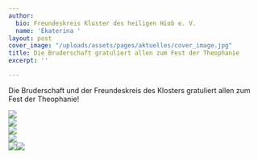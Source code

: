 ```yaml
---
author:
  bio: Freundeskreis Kloster des heiligen Hiob e. V.
  name: 'Ekaterina '
layout: post
cover_image: "/uploads/assets/pages/aktuelles/cover_image.jpg"
title: Die Bruderschaft gratuliert allen zum Fest der Theophanie
excerpt: ''

---
```

Die Bruderschaft und der Freundeskreis des Klosters gratuliert allen zum Fest der Theophanie!

![](https://res.cloudinary.com/hiobmon/image/upload/v1611210580/media/2021/0CEB3C86-E2AD-47B5-8784-2871F48E9805_cp9jny.jpg)  
![](https://res.cloudinary.com/hiobmon/image/upload/v1611210595/media/2021/C6D4A35D-4150-447E-9CFF-E5289DABA86A_gwhzbc.jpg)  
![](https://res.cloudinary.com/hiobmon/image/upload/v1611210651/media/2021/2C738044-CD9C-4F24-90F2-BA81C8F16FFD_zlf5ga.jpg)  
![](https://res.cloudinary.com/hiobmon/image/upload/v1611210618/media/2021/1B24CB47-C9C4-4F7F-92DF-256262BEFD32_rkrlej.jpg)  
![](https://res.cloudinary.com/hiobmon/image/upload/v1611210636/media/2021/630D0485-D0F1-45CB-9CE5-8D91782A331E_dchzmn.jpg)![](https://res.cloudinary.com/hiobmon/image/upload/v1611210668/media/2021/AEC634F4-B949-451E-BAC2-998D685C39C8_idvl0z.jpg)